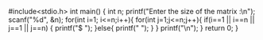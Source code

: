 #include<stdio.h>
int main()
{
    int n;
    printf("Enter the size of the matrix :\n");
    scanf("%d", &n);
    for(int i=1; i<=n;i++){
        for(int j=1;j<=n;j++){
                if(i==1 || i==n || j==1 || j==n) {
                    printf("$ ");
                }else{
                    printf("  ");
                }
            }
        printf("\n");
    }
return 0;
}
